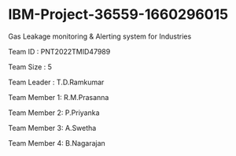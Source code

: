# IBM-Project-36559-1660296015
Gas Leakage monitoring & Alerting system for Industries

Team ID : PNT2022TMID47989

Team Size : 5

Team Leader : T.D.Ramkumar

Team Member 1: R.M.Prasanna

Team Member 2: P.Priyanka

Team Member 3: A.Swetha

Team Member 4: B.Nagarajan
